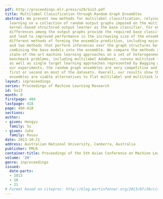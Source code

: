 ```yaml
---
pdf: http://proceedings.mlr.press/v29/Su13.pdf
title: Multilabel Classification through Random Graph Ensembles
abstract: We present new methods for multilabel classification, relying on ensemble
  learning on a collection of random output graphs imposed on the multilabel and a
  kernel-based structured output learner as the base classifier. For ensemble learning,
  differences among the output graphs provide the required base classifier diversity
  and lead to improved performance in the increasing size of the ensemble. We study
  different methods of forming the ensemble prediction, including majority voting
  and two methods that perform inferences over the graph structures before or after
  combining the base models into the ensemble. We compare the methods against the
  state-of-the-art machine learning approaches on a set of heterogeneous multilabel
  benchmark problems, including multilabel AdaBoost, convex multitask feature learning,
  as well as single target learning approaches represented by Bagging and SVM. In
  our experiments, the random graph ensembles are very competitive and robust, ranking
  first or second on most of the datasets. Overall, our results show that random graph
  ensembles are viable alternatives to flat multilabel and multitask learners.
layout: inproceedings
series: Proceedings of Machine Learning Research
id: Su13
month: 0
firstpage: 404
lastpage: 418
page: 404-418
sections: 
author:
- given: Hongyu
  family: Su
- given: Juho
  family: Rousu
date: 2013-10-21
address: Australian National University, Canberra, Australia
publisher: PMLR
container-title: Proceedings of the 5th Asian Conference on Machine Learning
volume: '29'
genre: inproceedings
issued:
  date-parts:
  - 2013
  - 10
  - 21
# Format based on citeproc: http://blog.martinfenner.org/2013/07/30/citeproc-yaml-for-bibliographies/
---
```

